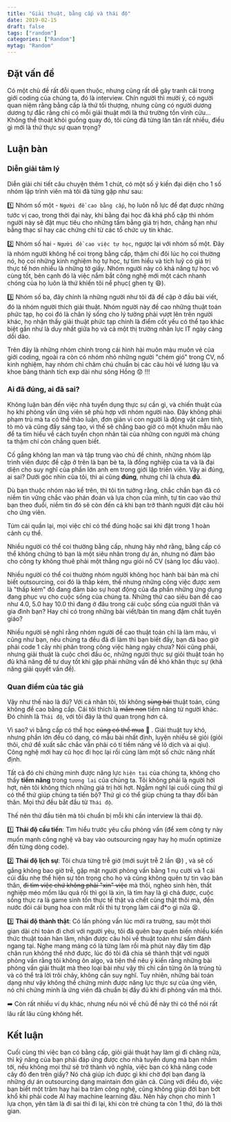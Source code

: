 ```yaml
---
title: "Giải thuật, bằng cấp và thái độ"
date: 2019-02-15
draft: false
tags: ["random"]
categories: ["Random"]
mytag: "Random"
---
```

## Đặt vấn đề

Có một chủ đề rất đỗi quen thuộc, nhưng cũng rất dễ gây tranh cãi trong giới coding của chúng ta, đó là interview. Chín người thì mười ý, có người quan niệm rằng bằng cấp là thứ tối thượng, nhưng cũng có người dương dương tự đắc rằng chỉ có mỗi giải thuật mới là thứ trường tồn vĩnh cửu... Không thể thoát khỏi guồng quay đó, tôi cũng đã từng lăn tăn rất nhiều, điều gì mới là thứ thực sự quan trọng?

## Luận bàn

### Diễn giải tâm lý

Diễn giải chi tiết câu chuyện thêm 1 chút, có một số ý kiến đại diện cho 1 số nhóm lập trình viên mà tôi đã từng gặp như sau:

:one: Nhóm số một - `Người đề cao bằng cấp`, họ luôn nỗ lực để đạt được những tước vị cao, trong thời đại này, khi bằng đại học đã khá phổ cập thì nhóm người này sẽ đặt mục tiêu cho những tấm bằng giá trị hơn, chẳng hạn như bằng thạc sĩ hay các chứng chỉ từ các tổ chức uy tín khác.

:two: Nhóm số hai - `Người đề cao việc tự học`, ngược lại với nhóm số một. Đây là nhóm người không hề coi trọng bằng cấp, thậm chí đôi lúc họ coi thường nó, họ coi những kinh nghiệm họ tự học, tự tìm hiểu và tích luỹ có giá trị thực tế hơn nhiều là những tờ giấy. Nhóm người này có khả năng tự học vô cùng tốt, bên cạnh đó là việc nắm bắt công nghệ mới một cách nhanh chóng của họ luôn là thứ khiến tôi nể phục( ghen tỵ  :smile:).

:three: Nhóm số ba, đây chính là những người như tôi đã đề cập ở đầu bài viết, đó là nhóm người thích giải thuật. Nhóm người này đề cao những thuật toán phức tạp, họ coi đó là chân lý sống cho lý tưởng phải vượt lên trên người khác, họ nhận thấy giải thuật phức tạp chính là điểm cốt yếu có thể tạo khác biệt gần như là duy nhất giữa họ và cả một thị trường nhân lực IT ngày càng dồi dào. 

Trên đây là những nhóm chính trong cái hình hài muôn màu muôn vẻ của giới coding, ngoài ra còn có nhóm nhỏ những người "chém gió" trong CV, nổ kinh nghiệm, hay nhóm chỉ chăm chú chuẩn bị các câu hỏi về lương lậu và khoe bảng thành tích exp dài như sông Hồng :worried: !!!

### Ai đã đúng, ai đã sai?

Không luận bàn đến việc nhà tuyển dụng thực sự cần gì, và chiến thuật của họ khi phỏng vấn ứng viên sẽ phù hợp với nhóm người nào. Đây không phải phạm trù mà ta có thể thảo luận, đơn giản vì con người là động vật cảm tính, tò mò và cũng đầy sáng tạo, vì thế sẽ chẳng bao giờ có một khuôn mẫu nào để ta tìm hiểu về cách tuyển chọn nhân tài của những con người mà chúng ta thậm chí còn chẳng quen biết.

Cố gắng không lan man và tập trung vào chủ đề chính, những nhóm lập trình viên được đề cập ở trên là bạn bè ta, là đồng nghiệp của ta và là đại diện cho suy nghĩ của phần lớn anh em trong giới lập triền viên. Vậy ai đúng, ai sai? Dưới góc nhìn của tôi, thì ai cũng **đúng**, nhưng chỉ là chưa **đủ**.

Dù bạn thuộc nhóm nào kể trên, thì tôi tin tưởng rằng, chắc chắn bạn đã có niềm tin vững chắc vào phán đoán và lựa chọn của mình, tự tin cao vào thứ bạn theo đuổi, niềm tin đó sẽ còn đến cả khi bạn trở thành người đặt câu hỏi cho ứng viên.

Túm cái quần lại, mọi việc chỉ có thể đúng hoặc sai khi đặt trong 1 hoàn cảnh cụ thể. 

Nhiều người có thể coi thường bằng cấp, nhưng hãy nhớ rằng, bằng cấp có thể không chứng tỏ bạn là một siêu nhân trong dự án, nhưng nó đảm bảo cho công ty không thuê phải một thằng ngu giỏi nổ CV (sàng lọc đầu vào). 

Nhiều người có thể coi thường nhóm người không học hành bài bản mà chỉ biết outsourcing, coi đó là thấp kém, thế nhưng những công việc được xem là "thấp kém" đó đang đảm bảo sự hoạt động của đa phần những ứng dụng đang phục vụ cho cuộc sống của chúng ta. Những thứ cao siêu bạn đề cao như 4.0, 5.0 hay 10.0 thì đang ở đâu trong cái cuộc sống của người thân và gia đình bạn? Hay chỉ có trong những bài viết/bản tin mang đậm chất tuyên giáo?

Nhiều người sẽ nghĩ rằng nhóm người đề cao thuật toán chỉ là làm màu, vì cũng như bạn, nếu chúng ta đều đã đi làm thì bạn biết đấy, bạn đã bao giờ phải code 1 cây nhị phân trong công việc hàng ngày chưa? Nói cũng phải, nhưng giải thuật là cuộc chơi đầu óc, những người thực sự giỏi thuật toán họ đủ khả năng để tư duy tốt khi gặp phải những vấn đề khó khăn thực sự  (khả năng giải quyết vấn đề).

### Quan điểm của tác giả

Vậy như thế nào là đủ? Với cá nhân tôi, tôi không ~~sùng bái~~ thuật toán, cũng không đề cao bằng cấp. Cái tôi thích là ~~mầm non~~  tiềm năng từ người khác. Đó chính là `Thái độ`, với tôi đây là thứ quan trọng hơn cả. 

Vì sao? vì bằng cấp có thể học ~~cũng có thể mua~~ :see_no_evil: . Giải thuật tuy khó, nhưng phần lớn đều có dạng, có mẫu bài nhất định, luyện nhiều sẽ giỏi (giỏi thôi, chứ để xuất sắc chắc vẫn phải có tí tiềm năng về lô dịch và ai qìu). Công nghệ mới hay cũ học đi học lại rồi cũng làm một số chức năng nhất định. 

Tất cả đó chỉ chứng minh được năng lực `hiện tại` của chúng ta, không cho thấy **tiềm năng** trong `tương lai` của chúng ta. Tôi không phải là người hời hợt, nên tôi không thích những giá trị hời hợt. Ngẫm nghĩ lại cuối cùng thứ gì có thể thứ giúp chúng ta tiến bộ? Thứ gì có thể giúp chúng ta thay đổi bản thân. Mọi thứ đều bắt đầu từ `Thái độ`. 

Thế nên thứ đầu tiên mà tôi chuẩn bị mỗi khi cần interview là thái độ.

:one: **Thái độ cầu tiến**: Tìm hiểu trước yêu cầu phỏng vấn (để xem công ty này muốn mạnh công nghệ và bay vào outsourcing ngay hay họ muốn optimize đến từng dòng code).

:two: **Thái độ lịch sự**: Tôi chưa từng trễ giờ (mới suýt trễ 2 lần :smile:) , và sẽ cố gắng không bao giờ trễ, gặp mặt người phỏng vấn bằng 1 nụ cười và 1 cái cúi đầu nhẹ thể hiện sự tôn trọng cho họ và cũng không quên tự tin vào bản thân, ~~đi tìm việc chứ không phải "xin" việc~~ mà thôi, nghèo sinh hèn, thất nghiệp méo mồm lâu quá rồi thì gọi là xin, là tìm hay là gì chả được, cuộc sống thực ra là game sinh tồn thực tế thật và chết cũng thật thôi mà, đến nước đói cái bụng hoa con mắt rồi thì tự trọng làm cái đ*o gì nữa :tired_face:.

:three: **Thái độ thành thật**: Có lần phỏng vấn lúc mới ra trường, sau một thời gian dài chỉ toàn đi chơi với người yêu, tôi đã quên bay quên biến nhiều kiến thức thuật toán hàn lâm, nhận được câu hỏi về thuật toán như sấm đánh ngang tại. Nghe mang máng có là từng làm rồi mà phút này đây tim đập chân run không thể nhớ được, lúc đó tôi đã chia sẻ thành thật với người phỏng vấn rằng tôi không ôn algo, và tiện thể nêu ý kiến rằng những bài phỏng vấn giải thuật mà theo loại bài như vậy thì chỉ cần từng ôn là trúng tủ và có thể trả lời trôi chảy, không cần suy nghĩ. Tuy nhiên, những bài toán dạng như vậy không thể chứng minh được năng lực thực sự của ứng viên, nó chỉ chứng minh là ứng viên đã chuẩn bị đầy đủ khi đi phỏng vấn mà thôi.

:arrow_right: Còn rất nhiều ví dụ khác, nhưng nếu nói về chủ đề này thì có thể nói rất lâu rất lâu cũng không hết.

## Kết luận

Cuối cùng thì việc bạn có bằng cấp, giỏi giải thuật hay làm gì đi chăng nữa, thì kỹ năng của bạn phải đáp ứng được cho nhà tuyển dụng mà bạn nhắm tới, nếu không mọi thứ sẽ trở thành vô nghĩa, việc bạn có khả năng code cây đỏ đen trên giấy? Nó chả giúp ích được gì khi chờ đợi bạn đang là những dự án outsourcing dạng maintain đơn giản cả. Cũng với điều đó, việc bạn biết một trăm hay hai ba trăm công nghệ, cũng không giúp đời bạn bớt khổ khi phải code AI hay machine learning đâu. Nên hãy chọn cho mình 1 lựa chọn, yên tâm là đi sai thì đi lại, khi còn trẻ chúng ta còn 1 thứ, đó là thời gian.
